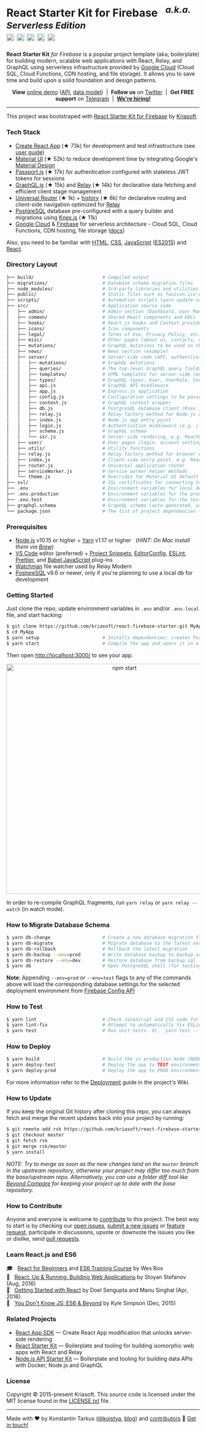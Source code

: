<h1>
  React Starter Kit for Firebase &nbsp; <sup><i>a.k.a. Serverless Edition</i></sup><br>
  <a href="https://circleci.com/gh/kriasoft/react-firebase-starter"><img src="https://circleci.com/gh/kriasoft/react-firebase-starter.svg?style=svg" alt="Build Status" height="20" /></a>
  <img src="https://api.dependabot.com/badges/status?host=github&repo=kriasoft/react-firebase-starter" alt="Dependabot" height="20" />
  <a href="https://opencollective.com/react-firebase-starter"><img src="https://opencollective.com/react-firebase-starter/backers/badge.svg?maxAge=3600" height="20"></a>
  <a href="https://twitter.com/ReactStarter"><img src="https://img.shields.io/twitter/follow/ReactStarter.svg?style=social&amp;label=Follow&amp;maxAge=3600" alt="Twitter" height="20"></a>
  <a href="https://t.me/ReactStarter"><img src="https://img.shields.io/badge/chat-Telegram-green.svg?style=social&amp;maxAge=3600" height="20"></a>
</h1>

**React Starter Kit** _for Firebase_ is a popular project template (aka, boilerplate) for building
modern, scalable web applications with React, Relay, and GraphQL using serverless infrastructure
provided by <a href="https://cloud.google.com/">Google Cloud</a> (Cloud SQL, Cloud Functions, CDN
hosting, and file storage). It allows you to save time and build upon a solid foundation and
design patterns.

<p align="center"><strong>View</strong> <a href="https://firebase.reactstarter.com">online demo</a> (<a href="https://firebase.reactstarter.com/graphql">API</a>, <a href="https://firebase.reactstarter.com/graphql/model">data model</a>) &nbsp;|&nbsp; <strong>Follow us</strong> on <a href="https://twitter.com/ReactStarter">Twitter</a> &nbsp;|&nbsp; <strong>Get FREE support</strong> on <a href="https://t.me/ReactStarter">Telegram</a> &nbsp;|&nbsp; <a href="https://angel.co/company/kriasoft/jobs/"><strong>We're hiring!</strong></a></p>

---

This project was bootstraped with [React Starter Kit for Firebase][rfs] by [Kriasoft][kriasoft].

### Tech Stack

- [Create React App][cra] (★ 73k) for development and test infrastructure (see [user guide][cradocs])
- [Material UI][mui] (★ 52k) to reduce development time by integrating Google's [Material Design][material]
- [Passport.js][passport] (★ 17k) for authentication configured with stateless JWT tokens for sessions
- [GraphQL.js][gqljs] (★ 15k) and [Relay][relay] (★ 14k) for declarative data fetching and efficient client stage management
- [Universal Router][router] (★ 1k) + [history][history] (★ 6k) for declarative routing and client-side navigation optimized for [Relay][relay]
- [PostgreSQL][psql] database pre-configured with a query builder and migrations using [Knex.js][knex] (★ 11k)
- [Google Cloud][gcp] & [Firebase][firebase] for serverless architecture - Cloud SQL, Cloud Functions, CDN hosting, file storage ([docs][fbdocs])

Also, you need to be familiar with [HTML][html], [CSS][css], [JavaScript][js] ([ES2015][es2015]) and [React](https://reactjs.org/docs/).

### Directory Layout

```bash
├── build/                         # Compiled output
├── migrations/                    # Database schema migration files
├── node_modules/                  # 3rd-party libraries and utilities
├── public/                        # Static files such as favicon.ico etc.
├── scripts/                       # Automation scripts (yarn update-schema etc.)
├── src/                           # Application source code
│   ├── admin/                     # Admin section (Dashboard, User Management etc.)
│   ├── common/                    # Shared React components and HOCs
│   ├── hooks/                     # React.js hooks and Context providers
│   ├── icons/                     # Icon components
│   ├── legal/                     # Terms of Use, Privacy Policy, etc.
│   ├── misc/                      # Other pages (about us, contacts, etc.)
│   ├── mutations/                 # GraphQL mutations to be used on the client
│   ├── news/                      # News section (example)
│   ├── server/                    # Server-side code (API, authentication, etc.)
│   │   ├── mutations/             # GraphQL mutations
│   │   ├── queries/               # The top-level GraphQL query fields
│   │   ├── templates/             # HTML templates for server-side rendering
│   │   ├── types/                 # GraphQL types: User, UserRole, UserIdentity etc.
│   │   ├── api.js                 # GraphQL API middleware
│   │   ├── app.js                 # Express.js application
│   │   ├── config.js              # Configuration settings to be passed to the client
│   │   ├── context.js             # GraphQL context wrapper
│   │   ├── db.js                  # PostgreSQL database client (Knex.js)
│   │   ├── relay.js               # Relay factory method for Node.js environment
│   │   ├── index.js               # Node.js app entry point
│   │   ├── login.js               # Authentication middleware (e.g. /login/facebook)
│   │   ├── schema.js              # GraphQL schema
│   │   └── ssr.js                 # Server-side rendering, e.g. ReactDOMServer.renderToString(<App />)
│   ├── user/                      # User pages (login, account settings, user profile, etc)
│   ├── utils/                     # Utility functions
│   ├── relay.js                   # Relay factory method for browser environment
│   ├── index.js                   # Client-side entry point, e.g. ReactDOM.render(<App />, container)
│   ├── router.js                  # Universal application router
│   ├── serviceWorker.js           # Service worker helper methods
│   └── theme.js                   # Overrides for Material UI default styles
├── ssl/                           # SSL certificates for connecting to Cloud SQL instance
├── .env                           # Environment variables for local development
├── .env.production                # Environment variables for the production build
├── .env.test                      # Environment variables for the test build
├── graphql.schema                 # GraphQL schema (auto-generated, used by Relay)
└── package.json                   # The list of project dependencies + NPM scripts
```

### Prerequisites

- [Node.js][nodejs] v10.15 or higher + [Yarn][yarn] v1.17 or higher &nbsp; (_HINT: On Mac install
  them via [Brew][brew]_)
- [VS Code][vc] editor (preferred) + [Project Snippets][vcsnippets], [EditorConfig][vceditconfig],
  [ESLint][vceslint], [Prettier][vcprettier], and [Babel JavaScript][vcjs] plug-ins
- [Watchman][watchman] file watcher used by Relay Modern
- [PostgreSQL][postgres] v9.6 or newer, only if you're planning to use a local db for development

### Getting Started

Just clone the repo, update environment variables in `.env` and/or `.env.local` file, and start
hacking:

```bash
$ git clone https://github.com/kriasoft/react-firebase-starter.git MyApp
$ cd MyApp
$ yarn setup                       # Installs dependencies; creates PostgreSQL database
$ yarn start                       # Compile the app and opens it in a browser with "live reload"
```

Then open [http://localhost:3000/](http://localhost:3000/) to see your app.<br>

<p align='center'><img src='https://camo.githubusercontent.com/506a5a0a33aebed2bf0d24d3999af7f582b31808/687474703a2f2f692e696d6775722e636f6d2f616d794e66434e2e706e67' width='600' alt='npm start'></p>

In order to re-compile GraphQL fragments, run `yarn relay` or `yarn relay --watch` (in watch mode).

### How to Migrate Database Schema

```bash
$ yarn db-change                   # Create a new database migration file
$ yarn db-migrate                  # Migrate database to the latest version
$ yarn db-rollback                 # Rollback the latest migration
$ yarn db-backup --env=prod        # Write database backup to backup.sql
$ yarn db-restore --env=dev        # Restore database from backup.sql
$ yarn db                          # Open PostgreSQL shell (for testing/debugging)
```

**Note**: Appending `--env=prod` or `--env=test` flags to any of the commands above will load the
corresponding database settings for the selected deployment environment from
[Firebase Config API](https://firebase.google.com/docs/functions/config-env)

### How to Test

```bash
$ yarn lint                        # Check JavaScript and CSS code for potential issues
$ yarn lint-fix                    # Attempt to automatically fix ESLint warnings
$ yarn test                        # Run unit tests. Or, `yarn test -- --watch`
```

### How to Deploy

```bash
$ yarn build                       # Build the in production mode (NODE_ENV=production)
$ yarn deploy-test                 # Deploy the app to TEST environment
$ yarn deploy-prod                 # Deploy the app to PROD environment
```

For more information refer to the [Deployment](https://github.com/kriasoft/react-firebase-starter/wiki/deployment)
guide in the project's Wiki.

### How to Update

If you keep the original Git history after cloning this repo, you can always fetch and merge
the recent updates back into your project by running:

```bash
$ git remote add rsk https://github.com/kriasoft/react-firebase-starter.git
$ git checkout master
$ git fetch rsk
$ git merge rsk/master
$ yarn install
```

_NOTE: Try to merge as soon as the new changes land on the `master` branch in the upstream
repository, otherwise your project may differ too much from the base/upstream repo.
Alternatively, you can use a folder diff tool like [Beyond Compare][bc] for keeping your project
up to date with the base repository._

### How to Contribute

Anyone and everyone is welcome to [contribute](https://github.com/kriasoft/react-firebase-starter/wiki/Contributing) to this project. The best way to
start is by checking our [open issues](https://github.com/kriasoft/react-firebase-starter/issues),
[submit a new issues](https://github.com/kriasoft/react-firebase-starter/issues/new?labels=bug) or
[feature request](https://github.com/kriasoft/react-firebase-starter/issues/new?labels=enhancement),
participate in discussions, upvote or downvote the issues you like or dislike, send [pull
requests](https://github.com/kriasoft/react-firebase-starter/wiki/Contributing#pull-requests).

### Learn React.js and ES6

:mortar_board: &nbsp; [React for Beginners](https://reactforbeginners.com/friend/konstantin) and [ES6 Training Course](https://es6.io/friend/konstantin) by Wes Bos<br>
:green_book: &nbsp; [React: Up & Running: Building Web Applications](http://amzn.to/2bBgqhl) by Stoyan Stefanov (Aug, 2016)<br>
:green_book: &nbsp; [Getting Started with React](http://amzn.to/2bmwP5V) by Doel Sengupta and Manu Singhal (Apr, 2016)<br>
:green_book: &nbsp; [You Don't Know JS: ES6 & Beyond](http://amzn.to/2bBfVnp) by Kyle Simpson (Dec, 2015)<br>

### Related Projects

- [React App SDK](https://github.com/kriasoft/react-app) — Create React App modification that
  unlocks server-side rendering
- [React Starter Kit](https://github.com/kriasoft/react-starter-kit) — Boilerplate and tooling for
  building isomorphic web apps with React and Relay
- [Node.js API Starter Kit](https://github.com/kriasoft/nodejs-api-starter) — Boilerplate and
  tooling for building data APIs with Docker, Node.js and GraphQL

### License

Copyright © 2015-present Kriasoft. This source code is licensed under the MIT license found in
the [LICENSE.txt](https://github.com/kriasoft/react-firebase-starter/blob/master/LICENSE.txt) file.

---

Made with ♥ by Konstantin Tarkus ([@koistya](https://twitter.com/koistya), [blog](https://medium.com/@tarkus))
and [contributors](https://github.com/kriasoft/react-firebase-starter/graphs/contributors) :wave:
[Get in touch!](https://twitter.com/messages/compose?recipient_id=16394396)

[rfs]: https://github.com/kriasoft/react-firebase-starter
[kriasoft]: https://github.com/kriasoft
[telegram]: https://t.me/ReactStarter
[cra]: https://github.com/facebook/create-react-app
[cradocs]: https://github.com/facebook/create-react-app/blob/master/packages/react-scripts/template/README.md
[psql]: https://www.postgresql.org/
[cloudsql]: https://cloud.google.com/sql/
[knex]: http://knexjs.org/
[gqljs]: http://graphql.org/graphql-js/
[relay]: http://facebook.github.io/relay/
[mui]: https://material-ui-next.com/
[material]: https://material.io/
[passport]: http://www.passportjs.org/
[html]: https://developer.mozilla.org/en-US/docs/Web/HTML
[css]: https://developer.mozilla.org/en-US/docs/Web/CSS
[js]: https://developer.mozilla.org/en-US/docs/Web/JavaScript
[es2015]: http://babeljs.io/learn-es2015/
[react]: https://facebook.github.io/react/
[relay]: https://facebook.github.io/relay/
[gcp]: https://cloud.google.com/
[firebase]: https://firebase.google.com/
[fbdocs]: https://firebase.google.com/docs/web
[router]: https://github.com/kriasoft/universal-router
[history]: https://github.com/ReactTraining/history
[nodejs]: https://nodejs.org/
[yarn]: https://yarnpkg.com/
[brew]: https://brew.sh/
[wm]: https://facebook.github.io/watchman/
[relaycompiler]: http://facebook.github.io/relay/docs/relay-compiler.html
[vc]: https://code.visualstudio.com/
[vcsnippets]: https://marketplace.visualstudio.com/items?itemName=rebornix.project-snippets
[vceditconfig]: https://marketplace.visualstudio.com/items?itemName=EditorConfig.EditorConfig
[vceslint]: https://marketplace.visualstudio.com/items?itemName=dbaeumer.vscode-eslint
[vcprettier]: https://marketplace.visualstudio.com/items?itemName=esbenp.prettier-vscode
[vcjs]: https://marketplace.visualstudio.com/items?itemName=mgmcdermott.vscode-language-babel
[watchman]: https://github.com/facebook/watchman
[postgres]: https://www.postgresql.org/
[bc]: https://www.scootersoftware.com/
